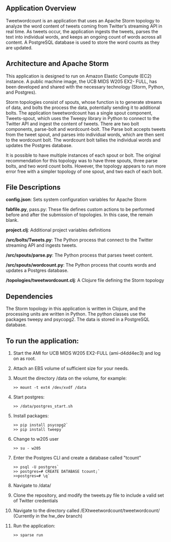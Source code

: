 ## Application Overview

Tweetwordcount is an application that uses an Apache Storm topology to analyze the word content of tweets coming from Twitter’s streaming API in real time. As tweets occur, the application ingests the tweets, parses the text into individual words, and keeps an ongoing count of words across all content. A PostgreSQL database is used to store the word counts as they are updated.

## Architecture and Apache Storm

This application is designed to run on Amazon Elastic Compute (EC2) instance. A public machine image, the UCB MIDS W205 EX2- FULL, has been developed and shared with the necessary technology (Storm, Python, and Postgres).

Storm topologies consist of spouts, whose function is to generate streams of data, and bolts the process the data, potentially sending it to additional bolts. The application tweetwordcount has a single spout component, Tweets-spout, which uses the Tweepy library in Python to connect to the Twitter API and ingest the content of tweets. There are two bolt components, parse-bolt and wordcount-bolt. The Parse bolt accepts tweets from the tweet spout, and parses into individual words, which are then sent to the wordcount bolt. The wordcount bolt tallies the individual words and updates the Postgres database.

It is possible to have multiple instances of each spout or bolt. The original recommendation for this topology was to have three spouts, three parse bolts, and two word count bolts. However, the topology appears to run more error free with a simpler topology of one spout, and two each of each bolt.

## File Descriptions

**config.json**: Sets system configuration variables for Apache Storm

**fabfile.py**, pass.py: These file defines custom actions to be performed before and after the submission of topologies. In this case, the remain blank.

**project.clj**: Additional project variables definitions

**/src/bolts/Tweets.py**: The Python process that connect to the Twitter streaming API and ingests tweets.

**/src/spouts/parse.py**: The Python process that parses tweet content.

**/src/spouts/wordcount.py**: The Python process that counts words and updates a Postgres database.

**/topologies/tweetwordcount.clj**: A Clojure file defining the Storm topology

## Dependencies

The Storm topology in this application is written in Clojure, and the processing units are written in Python. The python classes use the packages tweepy and psycopg2. The data is stored in a PostgreSQL database.

## To run the application:

1. Start the AMI for UCB MIDS W205 EX2-FULL (ami-d4dd4ec3) and log on as root.

2. Attach an EBS volume of sufficient size for your needs.

3. Mount the directory /data on the volume, for example:

    `>> mount -t ext4 /dev/xvdf /data`

4. Start postgres:  

    `>> /data/postgres_start.sh`

5. Install packages:

    ```
    >> pip install psycopg2`
    >> pip install tweepy`
    ```

6. Change to w205 user

    `>> su - w205`

7. Enter the Postgres CLI and create a database called "tcount"
   
    ```
    >> psql -U postgres`
    >> postgres=# CREATE DATABASE tcount;`
    >>postgres=# \q`
    ```

8. Navigate to /data/

9. Clone the repository, and modify the tweets.py file to include a valid set of Twitter credentials

10. Navigate to the directory called /EXtweetwordcount/tweetwordcount/ (Currently in the hw_dev branch)

11. Run the application:

    `>> sparse run`


